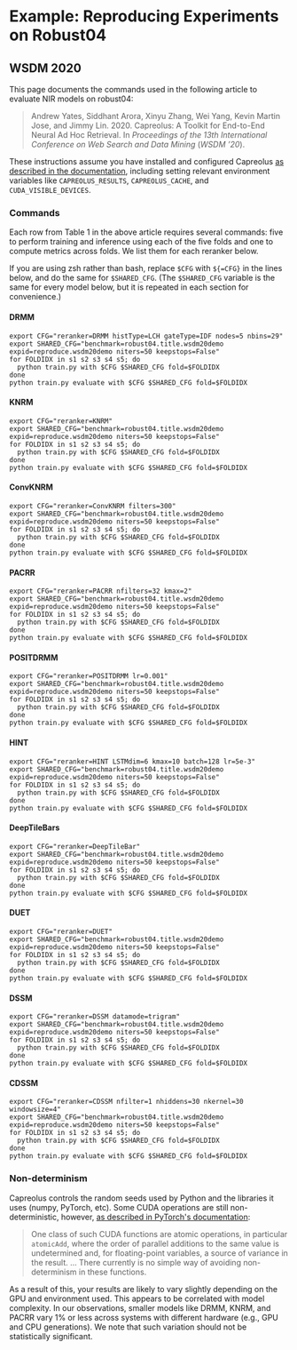 # Example: Reproducing Experiments on Robust04
## WSDM 2020

This page documents the commands used in the following article to evaluate NIR models on robust04:
> Andrew Yates, Siddhant Arora, Xinyu Zhang, Wei Yang, Kevin Martin Jose, and Jimmy Lin. 2020. Capreolus: A Toolkit for End-to-End Neural Ad Hoc Retrieval. In _Proceedings of the 13th International Conference on Web Search and Data Mining_ (_WSDM ’20_). 

These instructions assume you have installed and configured Capreolus [as described in the documentation](installation.md), including setting relevant environment variables like `CAPREOLUS_RESULTS`, `CAPREOLUS_CACHE`, and `CUDA_VISIBLE_DEVICES`.

### Commands
Each row from Table 1 in the above article requires several commands: five to perform training and inference using each of the five folds and one to compute metrics across folds. We list them for each reranker below.

If you are using zsh rather than bash, replace `$CFG` with `${=CFG}` in the lines below, and do the same for `$SHARED_CFG`. (The `$SHARED_CFG` variable is the same for every model below, but it is repeated in each section for convenience.)

#### DRMM
```
export CFG="reranker=DRMM histType=LCH gateType=IDF nodes=5 nbins=29"
export SHARED_CFG="benchmark=robust04.title.wsdm20demo expid=reproduce.wsdm20demo niters=50 keepstops=False"
for FOLDIDX in s1 s2 s3 s4 s5; do
  python train.py with $CFG $SHARED_CFG fold=$FOLDIDX
done
python train.py evaluate with $CFG $SHARED_CFG fold=$FOLDIDX
```

#### KNRM
```
export CFG="reranker=KNRM"
export SHARED_CFG="benchmark=robust04.title.wsdm20demo expid=reproduce.wsdm20demo niters=50 keepstops=False"
for FOLDIDX in s1 s2 s3 s4 s5; do
  python train.py with $CFG $SHARED_CFG fold=$FOLDIDX
done
python train.py evaluate with $CFG $SHARED_CFG fold=$FOLDIDX
```

#### ConvKNRM
```
export CFG="reranker=ConvKNRM filters=300"
export SHARED_CFG="benchmark=robust04.title.wsdm20demo expid=reproduce.wsdm20demo niters=50 keepstops=False"
for FOLDIDX in s1 s2 s3 s4 s5; do
  python train.py with $CFG $SHARED_CFG fold=$FOLDIDX
done
python train.py evaluate with $CFG $SHARED_CFG fold=$FOLDIDX
```

#### PACRR
```
export CFG="reranker=PACRR nfilters=32 kmax=2"
export SHARED_CFG="benchmark=robust04.title.wsdm20demo expid=reproduce.wsdm20demo niters=50 keepstops=False"
for FOLDIDX in s1 s2 s3 s4 s5; do
  python train.py with $CFG $SHARED_CFG fold=$FOLDIDX
done
python train.py evaluate with $CFG $SHARED_CFG fold=$FOLDIDX
```

#### POSITDRMM
```
export CFG="reranker=POSITDRMM lr=0.001"
export SHARED_CFG="benchmark=robust04.title.wsdm20demo expid=reproduce.wsdm20demo niters=50 keepstops=False"
for FOLDIDX in s1 s2 s3 s4 s5; do
  python train.py with $CFG $SHARED_CFG fold=$FOLDIDX
done
python train.py evaluate with $CFG $SHARED_CFG fold=$FOLDIDX
```

#### HINT
```
export CFG="reranker=HINT LSTMdim=6 kmax=10 batch=128 lr=5e-3"
export SHARED_CFG="benchmark=robust04.title.wsdm20demo expid=reproduce.wsdm20demo niters=50 keepstops=False"
for FOLDIDX in s1 s2 s3 s4 s5; do
  python train.py with $CFG $SHARED_CFG fold=$FOLDIDX
done
python train.py evaluate with $CFG $SHARED_CFG fold=$FOLDIDX
```

#### DeepTileBars
```
export CFG="reranker=DeepTileBar"
export SHARED_CFG="benchmark=robust04.title.wsdm20demo expid=reproduce.wsdm20demo niters=50 keepstops=False"
for FOLDIDX in s1 s2 s3 s4 s5; do
  python train.py with $CFG $SHARED_CFG fold=$FOLDIDX
done
python train.py evaluate with $CFG $SHARED_CFG fold=$FOLDIDX
```

#### DUET
```
export CFG="reranker=DUET"
export SHARED_CFG="benchmark=robust04.title.wsdm20demo expid=reproduce.wsdm20demo niters=50 keepstops=False"
for FOLDIDX in s1 s2 s3 s4 s5; do
  python train.py with $CFG $SHARED_CFG fold=$FOLDIDX
done
python train.py evaluate with $CFG $SHARED_CFG fold=$FOLDIDX
```

#### DSSM
```
export CFG="reranker=DSSM datamode=trigram"
export SHARED_CFG="benchmark=robust04.title.wsdm20demo expid=reproduce.wsdm20demo niters=50 keepstops=False"
for FOLDIDX in s1 s2 s3 s4 s5; do
  python train.py with $CFG $SHARED_CFG fold=$FOLDIDX
done
python train.py evaluate with $CFG $SHARED_CFG fold=$FOLDIDX
```

#### CDSSM
```
export CFG="reranker=CDSSM nfilter=1 nhiddens=30 nkernel=30 windowsize=4"
export SHARED_CFG="benchmark=robust04.title.wsdm20demo expid=reproduce.wsdm20demo niters=50 keepstops=False"
for FOLDIDX in s1 s2 s3 s4 s5; do
  python train.py with $CFG $SHARED_CFG fold=$FOLDIDX
done
python train.py evaluate with $CFG $SHARED_CFG fold=$FOLDIDX
```

### Non-determinism
Capreolus controls the random seeds used by Python and the libraries it uses (numpy, PyTorch, etc). Some CUDA operations are still non-deterministic, however, [as described in PyTorch's documentation](https://pytorch.org/docs/stable/notes/randomness.html):
> One class of such CUDA functions are atomic operations, in particular  `atomicAdd`, where the order of parallel additions to the same value is undetermined and, for floating-point variables, a source of variance in the result. ... There currently is no simple way of avoiding non-determinism in these functions.

As a result of this, your results are likely to vary slightly depending on the GPU and environment used. This appears to be correlated with model complexity. In our observations, smaller models like DRMM, KNRM, and PACRR vary 1% or less across systems with different hardware (e.g., GPU and CPU generations). We note that such variation should not be statistically significant.
